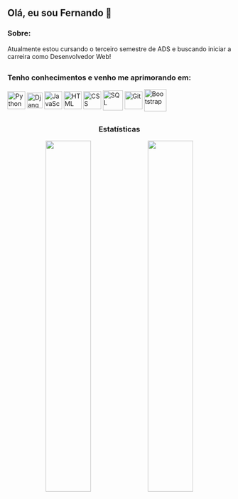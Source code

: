 <h2> Olá, eu sou Fernando 👋 </h2>

<h3>Sobre:</h3>
<p>Atualmente estou cursando o terceiro semestre de ADS e buscando iniciar a carreira como Desenvolvedor Web!<p>
 
 ##
 <h3>Tenho conhecimentos e venho me aprimorando em:</h3>
 
 <div>
   <img align="center" width="40px" src="https://cdn.worldvectorlogo.com/logos/python-5.svg" title="Python">
   <img align="center" width="35px" src="https://cdn.worldvectorlogo.com/logos/django.svg" title="Django">
   <img align="center" width="40px" src="https://cdn.jsdelivr.net/gh/devicons/devicon/icons/javascript/javascript-original.svg" title="JavaScript">
   <img align="center" width="40px" src="https://cdn.jsdelivr.net/gh/devicons/devicon/icons/html5/html5-original.svg" title="HTML">
   <img align="center" width="40px" src="https://cdn.jsdelivr.net/gh/devicons/devicon/icons/css3/css3-original.svg" title="CSS">
   <img align="center" width="45px" src="https://cdn-icons-png.flaticon.com/512/5815/5815478.png" title="SQL">
   <img align="center" width="40px" src="https://cdn.worldvectorlogo.com/logos/git-icon.svg" title="Git">   
   <img align="center" width="50px" src="https://cdn.worldvectorlogo.com/logos/bootstrap-5-1.svg" title="Bootstrap">   
  </div>

##
<h3 align="center"> Estatísticas </h3>
  
 <div align="center">
  <a href="https://github.com/FernandohsSantos1"></a>
  <img width="45%" src="https://github-readme-stats.vercel.app/api?username=FernandohsSantos1&show_icons=true&theme=dark&include_all_commits=true&count_private=true"/>
  <img width="45%" src="https://github-readme-stats.vercel.app/api/top-langs/?username=FernandohsSantos1&layout=compact&langs_count=7&theme=dark"/>
 </div>
